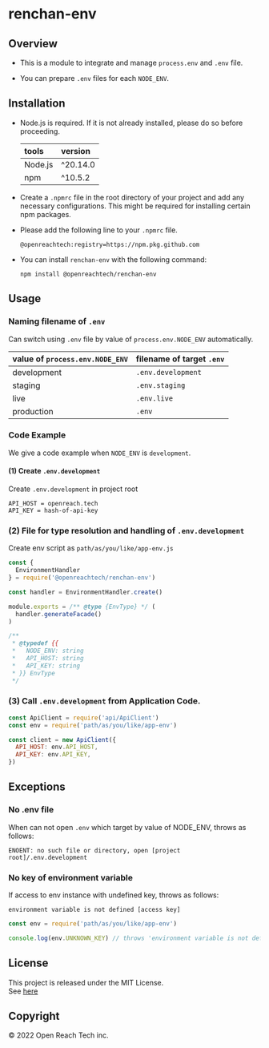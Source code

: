 # renchan-env

## Overview

* This is a module to integrate and manage `process.env` and `.env` file.

* You can prepare `.env` files for each `NODE_ENV`.

## Installation

* Node.js is required. If it is not already installed, please do so before proceeding.

  | tools | version |
  | :-- | :-- |
  | Node.js | ^20.14.0 |
  | npm | ^10.5.2 |

* Create a `.npmrc` file in the root directory of your project and add any necessary configurations. This might be required for installing certain npm packages.

* Please add the following line to your `.npmrc` file.

  ```
  @openreachtech:registry=https://npm.pkg.github.com
  ```

* You can install `renchan-env` with the following command:

  ```
  npm install @openreachtech/renchan-env
  ```

## Usage

### Naming filename of `.env`

Can switch using `.env` file by value of `process.env.NODE_ENV` automatically.

| value of `process.env.NODE_ENV` | filename of target `.env` |
| :-- | :-- |
| development | `.env.development` |
| staging | `.env.staging` |
| live | `.env.live` |
| production | `.env` |

### Code Example

We give a code example when `NODE_ENV` is `development`.

#### (1) Create `.env.development`

Create `.env.development` in project root

```
API_HOST = openreach.tech
API_KEY = hash-of-api-key
```

### (2) File for type resolution and handling of `.env.development`

Create env script as `path/as/you/like/app-env.js`

```js
const {
  EnvironmentHandler
} = require('@openreachtech/renchan-env')

const handler = EnvironmentHandler.create()

module.exports = /** @type {EnvType} */ (
  handler.generateFacade()
)

/**
 * @typedef {{
 *   NODE_ENV: string
 *   API_HOST: string
 *   API_KEY: string
 * }} EnvType
 */
```

### (3) Call `.env.development` from Application Code.

```js
const ApiClient = require('api/ApiClient')
const env = require('path/as/you/like/app-env')

const client = new ApiClient({
  API_HOST: env.API_HOST,
  API_KEY: env.API_KEY,
})
```

## Exceptions

### No .env file

When can not open `.env` which target by value of NODE_ENV, throws as follows:

```
ENOENT: no such file or directory, open [project root]/.env.development
```

### No key of environment variable

If access to env instance with undefined key, throws as follows:

```
environment variable is not defined [access key]
```

```js
const env = require('path/as/you/like/app-env')

console.log(env.UNKNOWN_KEY) // throws 'environment variable is not defined [UNKNOWN_KEY]'
```

## License

This project is released under the MIT License.<br>
See [here](./LICENSE)

## Copyright

© 2022 Open Reach Tech inc.
